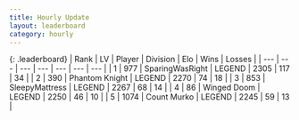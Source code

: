 ```yaml
---
title: Hourly Update
layout: leaderboard
category: hourly
---
```


{: .leaderboard}
| Rank | LV | Player | Division | Elo | Wins | Losses |
| --- | --- | --- | --- | --- | --- | --- |
| <span data-change="0">1</span> | 977 | <span title="ID: 402846">SparingWasRight</span> | LEGEND | <span data-change="0">2305</span> | <span data-change="0">117</span> | <span data-change="0">34</span> |
| <span data-change="2">2</span> | 390 | <span title="ID: 742939">Phantom Knight</span> | LEGEND | <span data-change="4">2270</span> | <span data-change="1">74</span> | <span data-change="0">18</span> |
| <span data-change="0">3</span> | 853 | <span title="ID: 153129">SleepyMattress</span> | LEGEND | <span data-change="0">2267</span> | <span data-change="0">68</span> | <span data-change="0">14</span> |
| <span data-change="2">4</span> | 86 | <span title="ID: 744396">Winged Doom</span> | LEGEND | <span data-change="8">2250</span> | <span data-change="1">46</span> | <span data-change="0">10</span> |
| <span data-change="0">5</span> | 1074 | <span title="ID: 498323">Count Murko</span> | LEGEND | <span data-change="0">2245</span> | <span data-change="0">59</span> | <span data-change="0">13</span> |